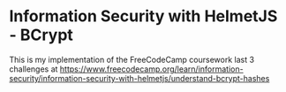 # Information Security with HelmetJS - BCrypt

This is my implementation of the FreeCodeCamp coursework last 3 challenges at https://www.freecodecamp.org/learn/information-security/information-security-with-helmetjs/understand-bcrypt-hashes
